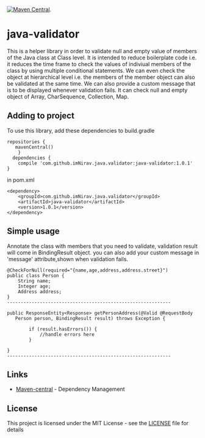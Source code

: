 [![Maven Central](https://maven-badges.herokuapp.com/maven-central/com.github.imNirav.java.validator/java-validator/badge.svg)](https://maven-badges.herokuapp.com/maven-central/com.github.imNirav.java.validator/java-validator).

# java-validator

This is a helper library in order to validate null and empty value of members of the Java class at Class level. It is intended to reduce boilerplate code i.e. it reduces the time frame to check the values of indiviual members of the class by using multiple conditional statements. We can even check the object at hierarchical level i.e. the members of the member object can also be validated at the same time. We can also provide a custom message that is to be displayed whenever validation fails. It can check null and empty object of Array, CharSequence, Collection, Map.

## Adding to project

To use this library, add these dependencies to build.gradle 
```
repositories {
   mavenCentral()
	}
  dependencies {
    compile 'com.github.imNirav.java.validator:java-validator:1.0.1'
} 
```
in pom.xml
```
<dependency>
    <groupId>com.github.imNirav.java.validator</groupId>
    <artifactId>java-validator</artifactId>
    <version>1.0.1</version>
</dependency>
```
## Simple usage
Annotate the class with members that you need to validate,
validation result will come in BindingResult object.
you can also add your custom message in 'message' attribute,shown when validation fails.

```
@CheckForNull(required="{name,age,address,address.street}")
public class Person {
	String name;
	Integer age;
	Address address;
}
------------------------------------------------------------

public ResponseEntity<Response> getPersonAddress(@Valid @RequestBody
   Person person, BindingResult result) throws Exception {
   
		if (result.hasErrors()) {
			//handle errors here
		}
    
}
------------------------------------------------------------
```
## Links
* [Maven-central](https://maven-badges.herokuapp.com/maven-central/com.github.imNirav.java.validator/java-validator) - Dependency Management

## License

This project is licensed under the MIT License - see the [LICENSE](LICENSE) file for details
